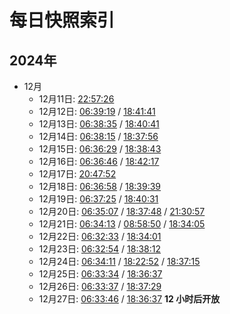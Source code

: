 # 每日快照索引

## 2024年

- 12月
  - 12月11日: [22:57:26](202412/1122.md)
  - 12月12日: [06:39:19](202412/1206.md) / [18:41:41](202412/1218.md)
  - 12月13日: [06:38:35](202412/1306.md) / [18:40:41](202412/1318.md)
  - 12月14日: [06:38:15](202412/1406.md) / [18:37:56](202412/1418.md)
  - 12月15日: [06:36:29](202412/1506.md) / [18:38:43](202412/1518.md)
  - 12月16日: [06:36:46](202412/1606.md) / [18:42:17](202412/1618.md)
  - 12月17日: [20:47:52](202412/1720.md)
  - 12月18日: [06:36:58](202412/1806.md) / [18:39:39](202412/1818.md)
  - 12月19日: [06:37:25](202412/1906.md) / [18:40:31](202412/1918.md)
  - 12月20日: [06:35:07](202412/2006.md) / [18:37:48](202412/2018.md) / [21:30:57](202412/2021.md)
  - 12月21日: [06:34:13](202412/2106.md) / [08:58:50](202412/2108.md) / [18:34:05](202412/2118.md)
  - 12月22日: [06:32:33](202412/2206.md) / [18:34:01](202412/2218.md)
  - 12月23日: [06:32:54](202412/2306.md) / [18:38:12](202412/2318.md)
  - 12月24日: [06:34:11](202412/2406.md) / [18:22:52](202412/2418.md) / [18:37:15](202412/2418.md)
  - 12月25日: [06:33:34](202412/2506.md) / [18:36:37](202412/2518.md)
  - 12月26日: [06:33:37](202412/2606.md) / [18:37:29](202412/2618.md)
  - 12月27日: [06:33:46](202412/2706.md) / [18:36:37](202412/2718.md) **12 小时后开放**